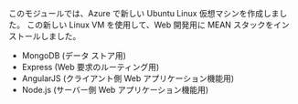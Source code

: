 このモジュールでは、Azure で新しい Ubuntu Linux 仮想マシンを作成しました。 この新しい Linux VM を使用して、Web 開発用に MEAN スタックをインストールしました。

- MongoDB (データ ストア用)
- Express (Web 要求のルーティング用)
- AngularJS (クライアント側 Web アプリケーション機能用)
- Node.js (サーバー側 Web アプリケーション機能用)
